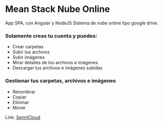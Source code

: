 # Mean Stack Nube Online
App SPA, con Angular y NodeJS
Sistema de nube online tipo google drive.

### Solamente creas tu cuenta y puedes:
* Crear carpetas
* Subir tus archivos
* Subir imágenes
* Mirar detalles de los archivos e imágenes
* Descargar tus archivos e imágenes subidas

### Gestionar tus carpetas, archivos e imágenes
* Renombrar
* Copiar 
* Eliminar
* Mover

Link: [SenntCloud](https://senntcloud.up.railway.app)
